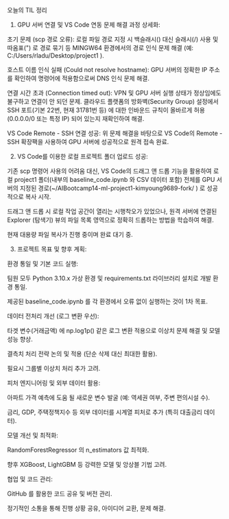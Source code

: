 오늘의 TIL 정리

1. GPU 서버 연결 및 VS Code 연동 문제 해결 과정 상세화:

초기 문제 (scp 경로 오류): 로컬 파일 경로 지정 시 백슬래시(\) 대신 슬래시(/) 사용 및 따옴표(") 로 경로 묶기 등 MINGW64 환경에서의 경로 인식 문제 해결 (예: C:/Users/rladu/Desktop/project1 ).

호스트 이름 인식 실패 (Could not resolve hostname): GPU 서버의 정확한 IP 주소를 확인하여 명령어에 적용함으로써 DNS 인식 문제 해결.

연결 시간 초과 (Connection timed out): VPN 및 GPU 서버 실행 상태가 정상임에도 불구하고 연결이 안 되던 문제. 클라우드 플랫폼의 방화벽(Security Group) 설정에서 SSH 포트(기본 22번, 현재 31781번 등) 에 대한 인바운드 규칙이 올바르게 허용(0.0.0.0/0 또는 특정 IP) 되어 있는지 재확인하여 해결.

VS Code Remote - SSH 연결 성공: 위 문제 해결을 바탕으로 VS Code의 Remote - SSH 확장팩을 사용하여 GPU 서버에 성공적으로 원격 접속 완료.

2. VS Code를 이용한 로컬 프로젝트 폴더 업로드 성공:

기존 scp 명령어 사용의 어려움 대신, VS Code의 드래그 앤 드롭 기능을 활용하여 로컬 project1 폴더(내부의 baseline_code.ipynb 와 CSV 데이터 포함) 전체를 GPU 서버의 지정된 경로(~/AIBootcamp14-ml-project1-kimyoung9689-fork/ ) 로 성공적으로 복사 시작.

드래그 앤 드롭 시 로컬 작업 공간이 열리는 시행착오가 있었으나, 원격 서버에 연결된 Explorer (탐색기) 뷰의 파일 목록 영역으로 정확히 드롭하는 방법을 학습하여 해결.

현재 대용량 파일 복사가 진행 중이며 완료 대기 중.

3. 프로젝트 목표 및 향후 계획:

환경 통일 및 기본 코드 실행:

팀원 모두 Python 3.10.x 가상 환경 및 requirements.txt 라이브러리 설치로 개발 환경 통일.

제공된 baseline_code.ipynb 를 각 환경에서 오류 없이 실행하는 것이 1차 목표.

데이터 전처리 개선 (로그 변환 우선):

타겟 변수(거래금액) 에 np.log1p() 같은 로그 변환 적용으로 이상치 문제 해결 및 모델 성능 향상.

결측치 처리 전략 논의 및 적용 (단순 삭제 대신 최대한 활용).

필요시 그룹별 이상치 처리 추가 고려.

피처 엔지니어링 및 외부 데이터 활용:

아파트 가격 예측에 도움 될 새로운 변수 발굴 (예: 역세권 여부, 주변 편의시설 수).

금리, GDP, 주택정책지수 등 외부 데이터를 시계열 피처로 추가 (특히 대출금리 데이터).

모델 개선 및 최적화:

RandomForestRegressor 의 n_estimators 값 최적화.

향후 XGBoost, LightGBM 등 강력한 모델 및 앙상블 기법 고려.

협업 및 코드 관리:

GitHub 를 활용한 코드 공유 및 버전 관리.

정기적인 소통을 통해 진행 상황 공유, 아이디어 교환, 문제 해결.
